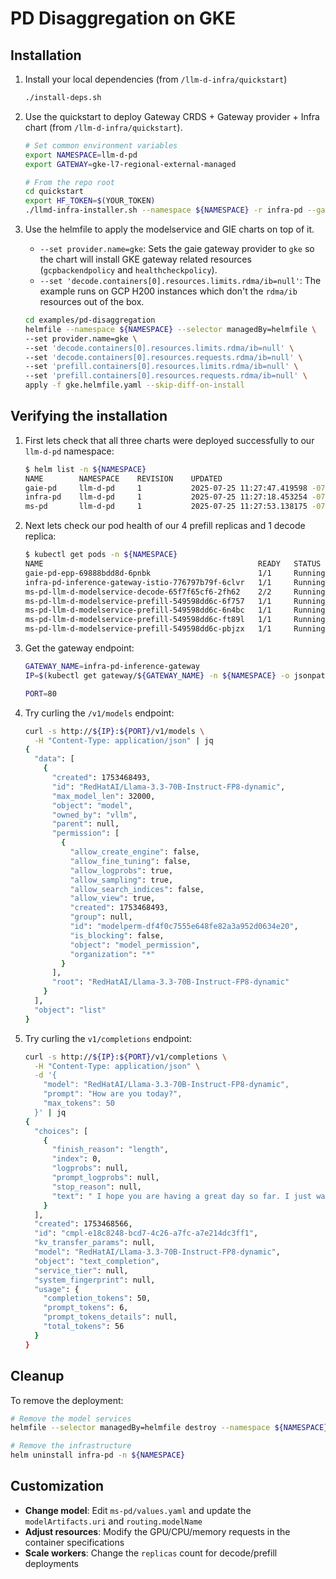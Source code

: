 # PD Disaggregation on GKE

## Installation

1. Install your local dependencies (from `/llm-d-infra/quickstart`)

    ```bash
    ./install-deps.sh
    ```

1. Use the quickstart to deploy Gateway CRDS + Gateway provider + Infra chart (from `/llm-d-infra/quickstart`).

    ```bash
    # Set common environment variables
    export NAMESPACE=llm-d-pd
    export GATEWAY=gke-l7-regional-external-managed
    ```

    ```bash
    # From the repo root
    cd quickstart
    export HF_TOKEN=$(YOUR_TOKEN)
    ./llmd-infra-installer.sh --namespace ${NAMESPACE} -r infra-pd --gateway ${GATEWAY} --disable-metrics-collection
    ```

1. Use the helmfile to apply the modelservice and GIE charts on top of it.

   - `--set provider.name=gke`: Sets the gaie gateway provider to `gke` so the chart will install GKE gateway related resources (`gcpbackendpolicy` and `healthcheckpolicy`).
   - `--set 'decode.containers[0].resources.limits.rdma/ib=null'`: The example runs on GCP H200 instances which don't the `rdma/ib` resources out of the box.

    ```bash
    cd examples/pd-disaggregation
    helmfile --namespace ${NAMESPACE} --selector managedBy=helmfile \
    --set provider.name=gke \
    --set 'decode.containers[0].resources.limits.rdma/ib=null' \
    --set 'decode.containers[0].resources.requests.rdma/ib=null' \
    --set 'prefill.containers[0].resources.limits.rdma/ib=null' \
    --set 'prefill.containers[0].resources.requests.rdma/ib=null' \
    apply -f gke.helmfile.yaml --skip-diff-on-install
    ```

## Verifying the installation

1. First lets check that all three charts were deployed successfully to our `llm-d-pd` namespace:

    ```bash
    $ helm list -n ${NAMESPACE}
    NAME        NAMESPACE    REVISION    UPDATED                                 STATUS      CHART                       APP VERSION
    gaie-pd     llm-d-pd     1           2025-07-25 11:27:47.419598 -0700 PDT    deployed    inferencepool-v0.5.1        v0.5.1
    infra-pd    llm-d-pd     1           2025-07-25 11:27:18.453254 -0700 PDT    deployed    llm-d-infra-v1.1.1          v0.2.0
    ms-pd       llm-d-pd     1           2025-07-25 11:27:53.138175 -0700 PDT    deployed    llm-d-modelservice-0.2.0    v0.2.0
    ```

1. Next lets check our pod health of our 4 prefill replicas and 1 decode replica:

    ```bash
    $ kubectl get pods -n ${NAMESPACE}
    NAME                                                READY   STATUS    RESTARTS   AGE
    gaie-pd-epp-69888bdd8d-6pnbk                        1/1     Running   0          54s
    infra-pd-inference-gateway-istio-776797b79f-6clvr   1/1     Running   0          2m9s
    ms-pd-llm-d-modelservice-decode-65f7f65cf6-2fh62    2/2     Running   0          50s
    ms-pd-llm-d-modelservice-prefill-549598dd6c-6f757   1/1     Running   0          49s
    ms-pd-llm-d-modelservice-prefill-549598dd6c-6n4bc   1/1     Running   0          49s
    ms-pd-llm-d-modelservice-prefill-549598dd6c-ft89l   1/1     Running   0          49s
    ms-pd-llm-d-modelservice-prefill-549598dd6c-pbjzx   1/1     Running   0          49s
    ```

1. Get the gateway endpoint:

    ```bash
    GATEWAY_NAME=infra-pd-inference-gateway
    IP=$(kubectl get gateway/${GATEWAY_NAME} -n ${NAMESPACE} -o jsonpath='{.status.addresses[0].value}')

    PORT=80
    ```

1. Try curling the `/v1/models` endpoint:

    ```bash
    curl -s http://${IP}:${PORT}/v1/models \
      -H "Content-Type: application/json" | jq
    {
      "data": [
        {
          "created": 1753468493,
          "id": "RedHatAI/Llama-3.3-70B-Instruct-FP8-dynamic",
          "max_model_len": 32000,
          "object": "model",
          "owned_by": "vllm",
          "parent": null,
          "permission": [
            {
              "allow_create_engine": false,
              "allow_fine_tuning": false,
              "allow_logprobs": true,
              "allow_sampling": true,
              "allow_search_indices": false,
              "allow_view": true,
              "created": 1753468493,
              "group": null,
              "id": "modelperm-df4f0c7555e648fe82a3a952d0634e20",
              "is_blocking": false,
              "object": "model_permission",
              "organization": "*"
            }
          ],
          "root": "RedHatAI/Llama-3.3-70B-Instruct-FP8-dynamic"
        }
      ],
      "object": "list"
    }
    ```

1. Try curling the `v1/completions` endpoint:

    ```bash
    curl -s http://${IP}:${PORT}/v1/completions \
      -H "Content-Type: application/json" \
      -d '{
        "model": "RedHatAI/Llama-3.3-70B-Instruct-FP8-dynamic",
        "prompt": "How are you today?",
        "max_tokens": 50
      }' | jq
    {
      "choices": [
        {
          "finish_reason": "length",
          "index": 0,
          "logprobs": null,
          "prompt_logprobs": null,
          "stop_reason": null,
          "text": " I hope you are having a great day so far. I just wanted to remind you that you are not alone. No matter what you are going through, you have people who care about you and want to help.\nIf you are struggling with difficult emotions"
        }
      ],
      "created": 1753468566,
      "id": "cmpl-e18c8248-bcd7-4c26-a7fc-a7e214dc3ff1",
      "kv_transfer_params": null,
      "model": "RedHatAI/Llama-3.3-70B-Instruct-FP8-dynamic",
      "object": "text_completion",
      "service_tier": null,
      "system_fingerprint": null,
      "usage": {
        "completion_tokens": 50,
        "prompt_tokens": 6,
        "prompt_tokens_details": null,
        "total_tokens": 56
      }
    }
    ```

## Cleanup

To remove the deployment:

```bash
# Remove the model services
helmfile --selector managedBy=helmfile destroy --namespace ${NAMESPACE}

# Remove the infrastructure
helm uninstall infra-pd -n ${NAMESPACE}
```

## Customization

- **Change model**: Edit `ms-pd/values.yaml` and update the `modelArtifacts.uri` and `routing.modelName`
- **Adjust resources**: Modify the GPU/CPU/memory requests in the container specifications
- **Scale workers**: Change the `replicas` count for decode/prefill deployments
